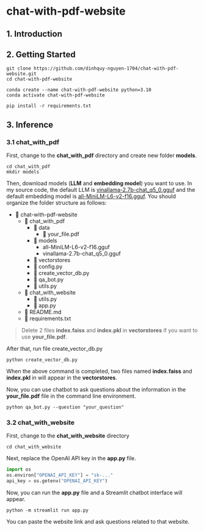 # chat-with-pdf-website
## 1. Introduction
## 2. Getting Started
```
git clone https://github.com/dinhquy-nguyen-1704/chat-with-pdf-website.git
cd chat-with-pdf-website
```
```
conda create --name chat-with-pdf-website python=3.10
conda activate chat-with-pdf-website
```
```
pip install -r requirements.txt
```
## 3. Inference
### 3.1 chat_with_pdf
First, change to the **chat_with_pdf** directory and create new folder **models**.
```
cd chat_with_pdf
mkdir models
```
Then, download models (**LLM** and **embedding model**) you want to use. In my source code, the default LLM is [vinallama-2.7b-chat_q5_0.gguf](vinallama-2.7b-chat_q5_0.gguf) and the default embedding model is [all-MiniLM-L6-v2-f16.gguf](https://huggingface.co/caliex/all-MiniLM-L6-v2-f16.gguf/tree/main). You should organize the folder structure as follows:

- 📁 chat-with-pdf-website
  - 📁 chat_with_pdf
    - 📂 data
      - 📄 your_file.pdf
    - 📁 models
      - all-MiniLM-L6-v2-f16.gguf
      - vinallama-2.7b-chat_q5_0.gguf
    - 📁 vectorstores
    - 🐍 config.py
    - 🐍 create_vector_db.py
    - 🐍 qa_bot.py
    - 🐍 utils.py
  - 📁 chat_with_website
    - 🐍 utils.py
    - 🐍 app.py
  - 📄 README.md
  - 📄 requirements.txt

> Delete 2 files **index.faiss** and **index.pkl** in **vectorstores** if you want to use **your_file.pdf**.

After that, run file create_vector_db.py
```
python create_vector_db.py
```
When the above command is completed, two files named **index.faiss** and **index.pkl** in will appear in the **vectorstores**.

Now, you can use chatbot to ask questions about the information in the **your_file.pdf** file in the command line environment.
```
python qa_bot.py --question "your_question"
```

### 3.2 chat_with_website
First, change to the **chat_with_website** directory
```
cd chat_with_website
```
Next, replace the OpenAI API key in the **app.py** file.
```python
import os
os.environ["OPENAI_API_KEY"] = "sk-..."
api_key = os.getenv("OPENAI_API_KEY")
```
Now, you can run the **app.py** file and a Streamlit chatbot interface will appear.
```
python -m streamlit run app.py
```
You can paste the website link and ask questions related to that website.
